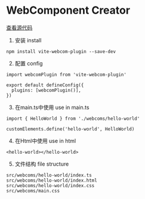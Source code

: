 # WebComponent Creator 

[查看源代码](https://github.com/boois/vite-webcom-plugin/tree/master)


1. 安装 install
```
npm install vite-webcom-plugin --save-dev
```

2. 配置 config
```
import webcomPlugin from 'vite-webcom-plugin'

export default defineConfig({
  plugins: [webcomPlugin()],
})      
```

3. 在main.ts中使用 use in main.ts
```
import { HelloWorld } from './webcoms/hello-world'

customElements.define('hello-world', HelloWorld)
```

4. 在Html中使用 use in html
```
<hello-world></hello-world>
```
5. 文件结构 file structure
```
src/webcoms/hello-world/index.ts
src/webcoms/hello-world/index.html
src/webcoms/hello-world/index.css
src/webcoms/main.css
```